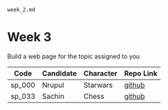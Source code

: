                                                                         week_2.md                                                                                            

# Week 3

Build a web page for the topic assigned to you

| Code | Candidate | Character| Repo Link |
| --------- | --------- | ---- | --- |
| sp_000 | Nrupul | Starwars | [github](https://github.com/nrupuld/masai-week-3) |
| sp_033 | Sachin | Chess    | [github](https://github.com/sachinkapalidigi/masai-week-3) |
